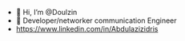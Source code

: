 - 👋 Hi, I’m @Doulzin
- 👀 Developer/networker
communication Engineer
- https://www.linkedin.com/in/Abdulazizidris

<!---
Doulzin/Doulzin is a ✨ special ✨ repository because its `README.md` (this file) appears on your GitHub profile.
You can click the Preview link to take a look at your changes.
--->

